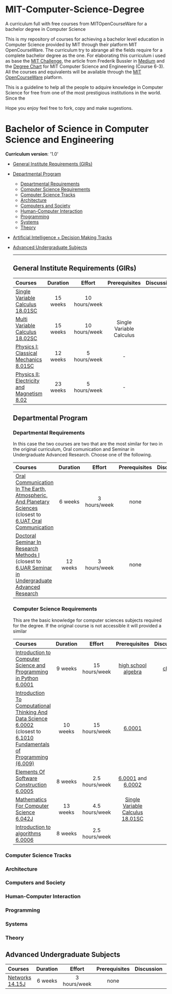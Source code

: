 # MIT-Computer-Science-Degree
A curriculum full with free courses from MITOpenCourseWare for a bachelor degree in Computer Science

This is my repository of courses for achieving a bachelor level education in Computer Science provided by MIT through their platform MIT OpenCourseWare.
The curriculum try to abrange all the fields require for a complete bachelor degree as the one. For elaborating this curriculum i used as base the [MIT Challenge](https://www.scotthyoung.com/blog/myprojects/mit-challenge-2/), the article from Frederik Bussler in [Medium](https://medium.com/codex/take-mits-bachelor-s-of-computer-science-courses-free-online-d749a1e80045) and the [Degree Chart](http://catalog.mit.edu/degree-charts/computer-science-engineering-course-6-3/) for MIT Computer Science and Engineering (Course 6-3).
All the courses and equivalents will be available through the [MIT OpenCourseWare](https://ocw.mit.edu/) platform.

This is a guideline to help all the people to adquire knowledge in Computer Science for free from one of the most prestigious institutions in the world.
Since the 

Hope you enjoy feel free to fork, copy and make sugestions.

# Bachelor of Science in Computer Science and Engineering

**Curriculum version**: '1.0'

- [General Institute Requirements (GIRs)](#general-institute-requirements-girs)
- [Departmental Program](#departmental-program)
  - [Departmental Requirements](#departmental-requirements)
  - [Computer Science Requirements](#computer-science-requirements)
  - [Computer Science Tracks](#computer-science-tracks)
  - [Architecture](#architecture)
  - [Computers and Society](#computers-and-society)
  - [Human-Computer Interaction](#human-computer-interaction)
  - [Programming](#programming)
  - [Systems](#systems)
  - [Theory](#theory)
- [Artificial Intelligence + Decision Making Tracks](#artificial-intelligence-+-decision-making-tracks)
- [Advanced Undergraduate Subjects](#advanced-undergaduate-subjects)

  ---
  
  ## General Institute Requirements (GIRs)
  
  Courses | Duration | Effort | Prerequisites | Discussion | Cert/Rep 
  :-- | :--: | :--: | :--: | :--: | :--: 
  [Single Variable Calculus 18.01SC](https://ocw.mit.edu/courses/18-01sc-single-variable-calculus-fall-2010/) | 15 weeks | 10 hours/week |   |  |
  [Multi Variable Calculus 18.02SC](https://ocw.mit.edu/courses/18-02sc-multivariable-calculus-fall-2010/)| 15 weeks | 10 hours/week | Single Variable Calculus |  |  |
  [Physics I: Classical Mechanics 8.01SC](https://ocw.mit.edu/courses/8-01sc-classical-mechanics-fall-2016/) | 12 weeks | 5 hours/week | - | |
  [Physics II: Electricity and Magnetism 8.02](https://ocw.mit.edu/courses/8-02-physics-ii-electricity-and-magnetism-spring-2019/) | 23 weeks | 5 hours/week | - | |
  
  ## Departmental Program
  
  ### Departmental Requirements
  
  In this case the two courses are two that are the most similar for two in the original curriculum, Oral comunication and Seminar in Undergraduate Advanced Research.
  Choose one of the following.
  
  Courses | Duration | Effort | Prerequisites | Discussion | Cert/Rep 
  :-- | :--: | :--: | :--: | :--: | :--: 
  [Oral Communication In The Earth, Atmospheric, And Planetary Sciences](https://ocw.mit.edu/courses/12-445-oral-communication-in-the-earth-atmospheric-and-planetary-sciences-fall-2010/) (closest to [6.UAT Oral Communication](http://catalog.mit.edu/search/?P=6.UAT)| 6 weeks | 3 hours/week | none | | 
  [Doctoral Seminar In Research Methods I](https://ocw.mit.edu/courses/15-347-doctoral-seminar-in-research-methods-i-fall-2004/) (closest to [6.UAR Seminar in Undergraduate Advanced Research](http://catalog.mit.edu/search/?P=6.UAR)| 12 weeks | 3 hours/week | none | | 
  
  ### Computer Science Requirements
  
  This are the basic knowledge for computer sciences subjects required for the degree. If the original course is not accessible it will provided a similar
  
  Courses | Duration | Effort | Prerequisites | Discussion | Cert/Rep 
  :-- | :--: | :--: | :--: | :--: | :--:
  [Introduction to Computer Science and Programming in Python 6.0001](https://ocw.mit.edu/courses/electrical-engineering-and-computer-science/6-0001-introduction-to-computer-science-and-programming-in-python-fall-2016/) | 9 weeks | 15 hours/week | [high school algebra](https://www.khanacademy.org/math/algebra-home) | [chat](https://discord.gg/jvchSm9) | [Cert](https://courses.edx.org/certificates/4388003b1ca347a8afcf45e4033225c7)
  [Introduction To Computational Thinking And Data Science 6.0002](https://ocw.mit.edu/courses/6-0002-introduction-to-computational-thinking-and-data-science-fall-2016/) (closest to [6.1010 Fundamentals of Programming (6.009)](http://catalog.mit.edu/search/?P=6.1010) | 10 weeks | 15 hours/week | [6.0001](https://ocw.mit.edu/courses/electrical-engineering-and-computer-science/6-0001-introduction-to-computer-science-and-programming-in-python-fall-2016/)|  | 
  [Elements Of Software Construction 6.0005](https://ocw.mit.edu/courses/6-005-elements-of-software-construction-fall-2008/)| 8 weeks | 2.5 hours/week | [6.0001](https://ocw.mit.edu/courses/electrical-engineering-and-computer-science/6-0001-introduction-to-computer-science-and-programming-in-python-fall-2016/) and [6.0002](https://ocw.mit.edu/courses/6-0002-introduction-to-computational-thinking-and-data-science-fall-2016/)|  | 
  [Mathematics For Computer Science 6.042J](https://ocw.mit.edu/courses/6-042j-mathematics-for-computer-science-spring-2015/)| 13 weeks | 4.5 hours/week | [Single Variable Calculus 18.01SC](https://ocw.mit.edu/courses/18-01sc-single-variable-calculus-fall-2010/)|  | 
   [Introduction to algorithms 6.0006](https://ocw.mit.edu/courses/6-006-introduction-to-algorithms-fall-2011/)| 8 weeks | 2.5 hours/week | |  |

### Computer Science Tracks

### Architecture

### Computers and Society

### Human-Computer Interaction

### Programming

### Systems

### Theory

## Advanced Undergraduate Subjects

   Courses | Duration | Effort | Prerequisites | Discussion | Cert/Rep 
  :-- | :--: | :--: | :--: | :--: | :--:
  [Networks 14.15J](https://ocw.mit.edu/courses/14-15j-networks-spring-2018/)| 6 weeks | 3 hours/week | none | | 
